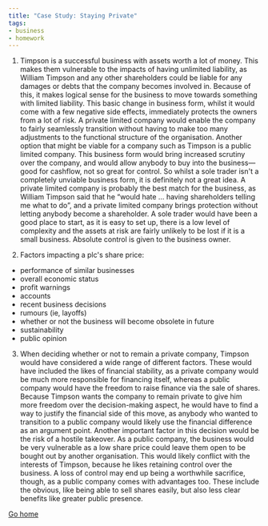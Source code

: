 ```yaml
---
title: "Case Study: Staying Private"
tags:
- business
- homework
---
```


1) Timpson is a successful business with assets worth a lot of money. This makes them vulnerable to the impacts of having unlimited liability, as William Timpson and any other shareholders could be liable for any damages or debts that the company becomes involved in. Because of this, it makes logical sense for the business to move towards something with limited liability. This basic change in business form, whilst it would come with a few negative side effects, immediately protects the owners from a lot of risk. A private limited company would enable the company to fairly seamlessly transition without having to make too many adjustments to the functional structure of the organisation. Another option that might be viable for a company such as Timpson is a public limited company. This business form would bring increased scrutiny over the company, and would allow anybody to buy into the business—good for cashflow, not so great for control. 
	So whilst a sole trader isn't a completely unviable business form, it is definitely not a great idea. A private limited company is probably the best match for the business, as William Timpson said that he “would hate … having shareholders telling me what to do”, and a private limited company brings protection without letting anybody become a shareholder.
	A sole trader would have been a good place to start, as it is easy to set up, there is a low level of complexity and the assets at risk are fairly unlikely to be lost if it is a small business. Absolute control is given to the business owner.

2) Factors impacting a plc's share price:
- performance of similar businesses
- overall economic status
- profit warnings
- accounts
- recent business decisions
- rumours (ie, layoffs)
- whether or not the business will become obsolete in future
- sustainability
- public opinion

3) When deciding whether or not to remain a private company, Timpson would have considered a wide range of different factors. These would have included the likes of financial stability, as a private company would be much more responsible for financing itself, whereas a public company would have the freedom to raise finance via the sale of shares. Because Timpson wants the company to remain private to give him more freedom over the decision-making aspect, he would have to find a way to justify the financial side of this move, as anybody who wanted to transition to a public company would likely use the financial difference as an argument point. Another important factor in this decision would be the risk of a hostile takeover. As a public company, the business would be very vulnerable as a low share price could leave them open to be bought out by another organisation. This would likely conflict with the interests of Timpson, because he likes retaining control over the business. A loss of control may end up being a worthwhile sacrifice, though, as a public company comes with advantages too. These include the obvious, like being able to sell shares easily, but also less clear benefits like greater public presence. 








[Go home](/)